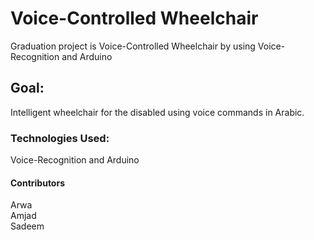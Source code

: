 # Voice-Controlled Wheelchair

Graduation project is Voice-Controlled Wheelchair by using Voice-Recognition and Arduino

## Goal:
Intelligent wheelchair for the disabled using voice
commands in Arabic.

### Technologies Used:
Voice-Recognition and Arduino

#### Contributors
Arwa                
Amjad  
Sadeem
